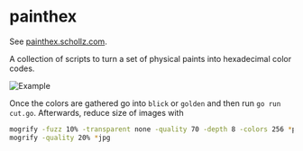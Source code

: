 # painthex

See [painthex.schollz.com](https://painthex.schollz.com).

A collection of scripts to turn a set of physical paints into hexadecimal color codes.

![Example](https://user-images.githubusercontent.com/6550035/52167707-4f7c9e00-26d4-11e9-9361-b7dcd8f0e23a.png)

Once the colors are gathered go into `blick` or `golden` and then run `go run cut.go`. Afterwards, reduce size of images with

```bash
mogrify -fuzz 10% -transparent none -quality 70 -depth 8 -colors 256 *png
mogrify -quality 20% *jpg
```


